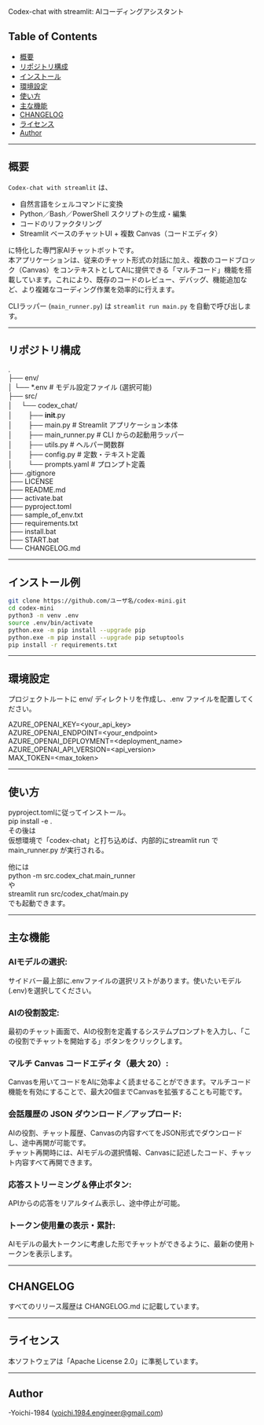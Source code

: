 Codex-chat with streamlit: AIコーディングアシスタント  
  
## Table of Contents  
  
- [概要](#概要)  
- [リポジトリ構成](#リポジトリ構成)  
- [インストール](#インストール例)  
- [環境設定](#環境設定)  
- [使い方](#使い方)  
- [主な機能](#主な機能)  
- [CHANGELOG](#changelog)  
- [ライセンス](#ライセンス)  
- [Author](#Author)  
  
---  
## 概要  
  
`Codex-chat with streamlit` は、  
- 自然言語をシェルコマンドに変換  
- Python／Bash／PowerShell スクリプトの生成・編集  
- コードのリファクタリング  
- Streamlit ベースのチャットUI + 複数 Canvas（コードエディタ）  
  
に特化した専門家AIチャットボットです。  
本アプリケーションは、従来のチャット形式の対話に加え、複数のコードブロック（Canvas）をコンテキストとしてAIに提供できる「マルチコード」機能を搭載しています。これにより、既存のコードのレビュー、デバッグ、機能追加など、より複雑なコーディング作業を効率的に行えます。  
  
CLIラッパー (`main_runner.py`) は `streamlit run main.py` を自動で呼び出します。  
  
---  
## リポジトリ構成  
.  
 ├── env/  
 │ └── *.env # モデル設定ファイル (選択可能)  
 ├── src/  
 │ 　└── codex_chat/  
 │ 　　├── __init__.py  
 │ 　　├── main.py # Streamlit アプリケーション本体  
 │ 　　├── main_runner.py # CLI からの起動用ラッパー  
 │ 　　├── utils.py # ヘルパー関数群  
 │ 　　├── config.py # 定数・テキスト定義  
 │ 　　└── prompts.yaml # プロンプト定義  
 ├── .gitignore  
 ├── LICENSE  
 ├── README.md  
 ├── activate.bat  
 ├── pyproject.toml  
 ├── sample_of_env.txt  
 ├── requirements.txt  
 ├── install.bat  
 ├── START.bat  
 └── CHANGELOG.md  
  
---  
## インストール例  
    
```bash  
git clone https://github.com/ユーザ名/codex-mini.git  
cd codex-mini  
python3 -m venv .env  
source .env/bin/activate  
python.exe -m pip install --upgrade pip  
python.exe -m pip install --upgrade pip setuptools  
pip install -r requirements.txt  
```  
  
---  
## 環境設定  
  
プロジェクトルートに env/ ディレクトリを作成し、.env ファイルを配置してください。  
  
AZURE_OPENAI_KEY=<your_api_key>  
AZURE_OPENAI_ENDPOINT=<your_endpoint>  
AZURE_OPENAI_DEPLOYMENT=<deployment_name>  
AZURE_OPENAI_API_VERSION=<api_version>  
MAX_TOKEN=<max_token>  
  
---  
## 使い方    
  
pyproject.tomlに従ってインストール。  
pip install -e .  
その後は  
仮想環境で「codex-chat」と打ち込めば、内部的にstreamlit run で main_runner.py が実行される。  
  
他には  
python -m src.codex_chat.main_runner  
や  
streamlit run src/codex_chat/main.py  
でも起動できます。  
  
---  
## 主な機能  
### AIモデルの選択:  
 サイドバー最上部に.envファイルの選択リストがあります。使いたいモデル(.env)を選択してください。  
### AIの役割設定:  
 最初のチャット画面で、AIの役割を定義するシステムプロンプトを入力し、「この役割でチャットを開始する」ボタンをクリックします。  
### マルチ Canvas コードエディタ（最大 20）:  
 Canvasを用いてコードをAIに効率よく読ませることができます。マルチコード機能を有効にすることで、最大20個までCanvasを拡張することも可能です。  
### 会話履歴の JSON ダウンロード／アップロード:  
 AIの役割、チャット履歴、Canvasの内容すべてをJSON形式でダウンロードし、途中再開が可能です。  
 チャット再開時には、AIモデルの選択情報、Canvasに記述したコード、チャット内容すべて再開できます。  
### 応答ストリーミング＆停止ボタン:  
 APIからの応答をリアルタイム表示し、途中停止が可能。  
### トークン使用量の表示・累計:  
 AIモデルの最大トークンに考慮した形でチャットができるように、最新の使用トークンを表示します。  
  
---  
## CHANGELOG  
すべてのリリース履歴は CHANGELOG.md に記載しています。  
  
---  
## ライセンス  
 本ソフトウェアは「Apache License 2.0」に準拠しています。  
  
---  
## Author  
 -Yoichi-1984 (<yoichi.1984.engineer@gmail.com>)  
